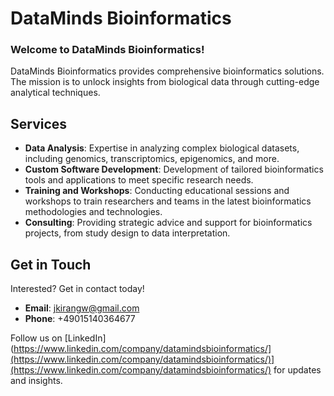 # DataMinds Bioinformatics

### Welcome to DataMinds Bioinformatics!

DataMinds Bioinformatics provides comprehensive bioinformatics solutions. The mission is to unlock insights from biological data through cutting-edge analytical techniques.

## Services

- **Data Analysis**: Expertise in analyzing complex biological datasets, including genomics, transcriptomics, epigenomics, and more.
- **Custom Software Development**: Development of tailored bioinformatics tools and applications to meet specific research needs.
- **Training and Workshops**: Conducting educational sessions and workshops to train researchers and teams in the latest bioinformatics methodologies and technologies.
- **Consulting**: Providing strategic advice and support for bioinformatics projects, from study design to data interpretation.

## Get in Touch

Interested? Get in contact today!

- **Email**: [jkirangw@gmail.com](mailto:jkirangw@gmail.com)
- **Phone**: +49015140364677

Follow us on [LinkedIn](https://www.linkedin.com/company/datamindsbioinformatics/](https://www.linkedin.com/company/datamindsbioinformatics/)](https://www.linkedin.com/company/datamindsbioinformatics/) for updates and insights.

